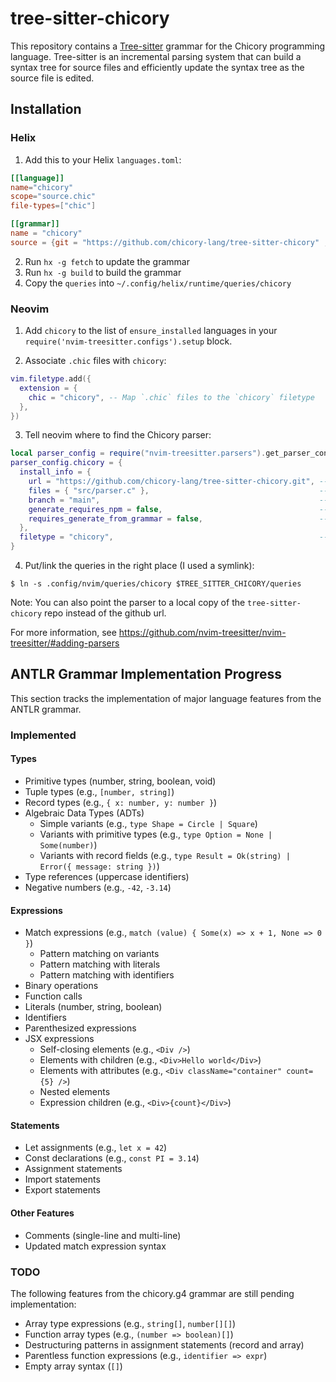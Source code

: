 # tree-sitter-chicory

This repository contains a [Tree-sitter](https://tree-sitter.github.io/tree-sitter/) grammar for the Chicory programming language. Tree-sitter is an incremental parsing system that can build a syntax tree for source files and efficiently update the syntax tree as the source file is edited.

## Installation

### Helix

1. Add this to your Helix `languages.toml`:

```toml
[[language]]
name="chicory"
scope="source.chic"
file-types=["chic"]

[[grammar]]
name = "chicory"
source = {git = "https://github.com/chicory-lang/tree-sitter-chicory" , rev="CHANGE ME: target commit hash, probably latest for now"}
```

2. Run `hx -g fetch` to update the grammar
3. Run `hx -g build` to build the grammar
4. Copy the `queries` into `~/.config/helix/runtime/queries/chicory`

### Neovim

1. Add `chicory` to the list of `ensure_installed` languages in your `require('nvim-treesitter.configs').setup` block.

2. Associate `.chic` files with `chicory`:

```lua
vim.filetype.add({
  extension = {
    chic = "chicory", -- Map `.chic` files to the `chicory` filetype
  },
})
```

3. Tell neovim where to find the Chicory parser:

```lua
local parser_config = require("nvim-treesitter.parsers").get_parser_configs()
parser_config.chicory = {
  install_info = {
    url = "https://github.com/chicory-lang/tree-sitter-chicory.git", -- Replace with your grammar repository
    files = { "src/parser.c" },                                      -- Add other files like `src/scanner.c` if needed
    branch = "main",                                                 -- Replace with the appropriate branch
    generate_requires_npm = false,                                   -- Set to true if your grammar requires npm
    requires_generate_from_grammar = false,                          -- Set to true if you need to generate the parser
  },
  filetype = "chicory",                                              -- Associate the parser with your language's filetype
}
```

4. Put/link the queries in the right place (I used a symlink):

```
$ ln -s .config/nvim/queries/chicory $TREE_SITTER_CHICORY/queries
```

Note: You can also point the parser to a local copy of the `tree-sitter-chicory` repo instead of the github url.

For more information, see https://github.com/nvim-treesitter/nvim-treesitter/#adding-parsers

## ANTLR Grammar Implementation Progress

This section tracks the implementation of major language features from the ANTLR grammar.

### Implemented

#### Types

- Primitive types (number, string, boolean, void)
- Tuple types (e.g., `[number, string]`)
- Record types (e.g., `{ x: number, y: number }`)
- Algebraic Data Types (ADTs)
  - Simple variants (e.g., `type Shape = Circle | Square`)
  - Variants with primitive types (e.g., `type Option = None | Some(number)`)
  - Variants with record fields (e.g., `type Result = Ok(string) | Error({ message: string })`)
- Type references (uppercase identifiers)
- Negative numbers (e.g., `-42`, `-3.14`)

#### Expressions

- Match expressions (e.g., `match (value) { Some(x) => x + 1, None => 0 }`)
  - Pattern matching on variants
  - Pattern matching with literals
  - Pattern matching with identifiers
- Binary operations
- Function calls
- Literals (number, string, boolean)
- Identifiers
- Parenthesized expressions
- JSX expressions
  - Self-closing elements (e.g., `<Div />`)
  - Elements with children (e.g., `<Div>Hello world</Div>`)
  - Elements with attributes (e.g., `<Div className="container" count={5} />`)
  - Nested elements
  - Expression children (e.g., `<Div>{count}</Div>`)

#### Statements

- Let assignments (e.g., `let x = 42`)
- Const declarations (e.g., `const PI = 3.14`)
- Assignment statements
- Import statements
- Export statements

#### Other Features

- Comments (single-line and multi-line)
- Updated match expression syntax

### TODO

The following features from the chicory.g4 grammar are still pending implementation:

- Array type expressions (e.g., `string[]`, `number[][]`)
- Function array types (e.g., `(number => boolean)[]`)
- Destructuring patterns in assignment statements (record and array)
- Parentless function expressions (e.g., `identifier => expr`)
- Empty array syntax (`[]`)
